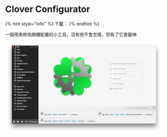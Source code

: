 # Clover Configurator

{% hint style="info" %}
下載：
{% endhint %}

一個用來修改開機配置的小工具，沒有他不會怎樣，但有了它會變神

![](../.gitbook/assets/clover_configurator.png)



